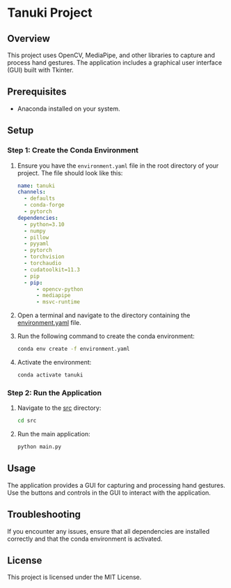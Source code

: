 # Tanuki Project

## Overview
This project uses OpenCV, MediaPipe, and other libraries to capture and process hand gestures. The application includes a graphical user interface (GUI) built with Tkinter.

## Prerequisites
- Anaconda installed on your system.

## Setup

### Step 1: Create the Conda Environment
1. Ensure you have the `environment.yaml` file in the root directory of your project. The file should look like this:

    ```yaml
    name: tanuki
    channels:
      - defaults
      - conda-forge
      - pytorch
    dependencies:
      - python=3.10
      - numpy
      - pillow
      - pyyaml
      - pytorch
      - torchvision
      - torchaudio
      - cudatoolkit=11.3
      - pip
      - pip:
          - opencv-python
          - mediapipe
          - msvc-runtime
    ```

2. Open a terminal and navigate to the directory containing the [environment.yaml](http://_vscodecontentref_/2) file.

3. Run the following command to create the conda environment:

    ```sh
    conda env create -f environment.yaml
    ```

4. Activate the environment:

    ```sh
    conda activate tanuki
    ```

### Step 2: Run the Application
1. Navigate to the [src](http://_vscodecontentref_/3) directory:

    ```sh
    cd src
    ```

2. Run the main application:

    ```sh
    python main.py
    ```

## Usage
The application provides a GUI for capturing and processing hand gestures. Use the buttons and controls in the GUI to interact with the application.

## Troubleshooting
If you encounter any issues, ensure that all dependencies are installed correctly and that the conda environment is activated.

## License
This project is licensed under the MIT License.